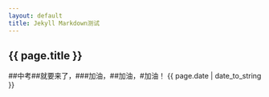 ```yaml
---
layout: default
title: Jekyll Markdown测试
---
```

{{ page.title }}
----------
##中考##就要来了，###加油，##加油，#加油！
{{ page.date | date_to_string }}
